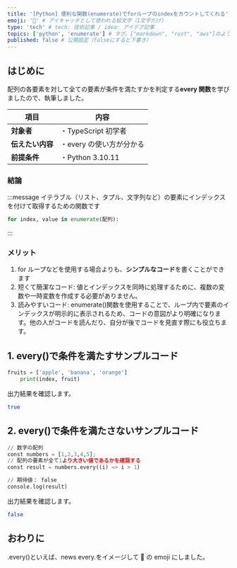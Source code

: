 ```yaml
---
title: '[Python] 便利な関数(enumerate)でforループのindexをカウントしてくれる' # 記事のタイトル
emoji: '📏' # アイキャッチとして使われる絵文字（1文字だけ）
type: 'tech' # tech: 技術記事 / idea: アイデア記事
topics: ['python', 'enumerate'] # タグ。["markdown", "rust", "aws"]のように指定する
published: false # 公開設定（falseにすると下書き）
---
```


## はじめに

配列の各要素を対して全ての要素が条件を満たすかを判定する**every 関数**を学びましたので、執筆しました。

| 項目             | 内容                     |
| ---------------- | ------------------------ |
| **対象者**       | ・TypeScript 初学者      |
| **伝えたい内容** | ・every の使い方が分かる |
| **前提条件**     | ・Python 3.10.11         |

### 結論

:::message
イテラブル（リスト、タプル、文字列など）の要素にインデックスを付けて取得するための関数です

```python
for index, value in enumerate(配列):
```

:::

### メリット

1. for ループなどを使用する場合よりも、**シンプルなコード**を書くことができます
2. 短くて簡潔なコード: 値とインデックスを同時に処理するために、複数の変数や一時変数を作成する必要がありません。
3. 読みやすいコード: enumerate()関数を使用することで、ループ内で要素のインデックスが明示的に表示されるため、コードの意図がより明確になります。他の人がコードを読んだり、自分が後でコードを見直す際にも役立ちます。

## 1. every()で条件を満たすサンプルコード

```python
fruits = ['apple', 'banana', 'orange']
    print(index, fruit)
```

出力結果を確認します。

```bash
true
```

## 2. every()で条件を満たさないサンプルコード

```python
// 数字の配列
const numbers = [1,2,3,4,5];
// 配列の要素が全て1より大きい値であるかを確認する
const result = numbers.every((i) => i > 1)

// 期待値： false
console.log(result)
```

出力結果を確認します。

```bash
false
```

## おわりに

.every()といえば、news every.をイメージして 📏 の emoji にしました。

